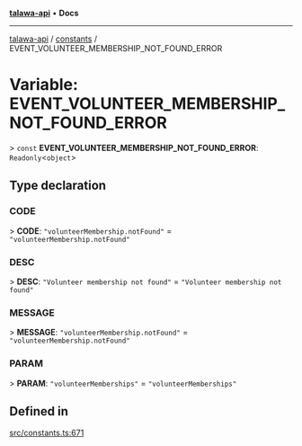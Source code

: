 [**talawa-api**](../../README.md) • **Docs**

***

[talawa-api](../../modules.md) / [constants](../README.md) / EVENT\_VOLUNTEER\_MEMBERSHIP\_NOT\_FOUND\_ERROR

# Variable: EVENT\_VOLUNTEER\_MEMBERSHIP\_NOT\_FOUND\_ERROR

\> `const` **EVENT\_VOLUNTEER\_MEMBERSHIP\_NOT\_FOUND\_ERROR**: `Readonly`\<`object`\>

## Type declaration

### CODE

\> **CODE**: `"volunteerMembership.notFound"` = `"volunteerMembership.notFound"`

### DESC

\> **DESC**: `"Volunteer membership not found"` = `"Volunteer membership not found"`

### MESSAGE

\> **MESSAGE**: `"volunteerMembership.notFound"` = `"volunteerMembership.notFound"`

### PARAM

\> **PARAM**: `"volunteerMemberships"` = `"volunteerMemberships"`

## Defined in

[src/constants.ts:671](https://github.com/PalisadoesFoundation/talawa-api/blob/92443bb6a5ff3ed66457149a509401986a82e570/src/constants.ts#L671)
